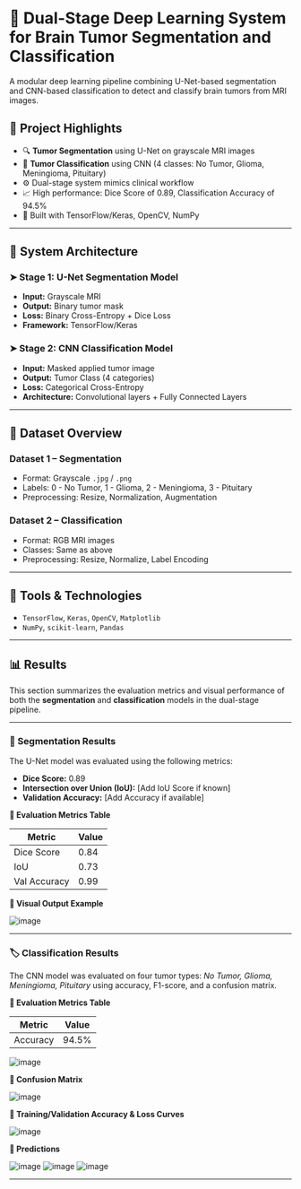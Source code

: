 # 🧠 Dual-Stage Deep Learning System for Brain Tumor Segmentation and Classification

A modular deep learning pipeline combining U-Net-based segmentation and CNN-based classification to detect and classify brain tumors from MRI images.


## 📌 Project Highlights

- 🔍 **Tumor Segmentation** using U-Net on grayscale MRI images  
- 🧠 **Tumor Classification** using CNN (4 classes: No Tumor, Glioma, Meningioma, Pituitary)  
- ⚙️ Dual-stage system mimics clinical workflow  
- 📈 High performance: Dice Score of 0.89, Classification Accuracy of 94.5%  
- 🧪 Built with TensorFlow/Keras, OpenCV, NumPy  

---
## 🔬 System Architecture

### ➤ Stage 1: U-Net Segmentation Model

- **Input:** Grayscale MRI
- **Output:** Binary tumor mask
- **Loss:** Binary Cross-Entropy + Dice Loss  
- **Framework:** TensorFlow/Keras

### ➤ Stage 2: CNN Classification Model

- **Input:** Masked applied tumor image
- **Output:** Tumor Class (4 categories)
- **Loss:** Categorical Cross-Entropy  
- **Architecture:** Convolutional layers + Fully Connected Layers

---

## 🧪 Dataset Overview

### Dataset 1 – Segmentation

- Format: Grayscale `.jpg` / `.png`
- Labels: 0 - No Tumor, 1 - Glioma, 2 - Meningioma, 3 - Pituitary  
- Preprocessing: Resize, Normalization, Augmentation

### Dataset 2 – Classification

- Format: RGB MRI images  
- Classes: Same as above  
- Preprocessing: Resize, Normalize, Label Encoding

---

## 🧰 Tools & Technologies

- `TensorFlow`, `Keras`, `OpenCV`, `Matplotlib`
- `NumPy`, `scikit-learn`, `Pandas`

---

## 📊 Results

This section summarizes the evaluation metrics and visual performance of both the **segmentation** and **classification** models in the dual-stage pipeline.

---

### 🧠 Segmentation Results

The U-Net model was evaluated using the following metrics:

- **Dice Score:** 0.89
- **Intersection over Union (IoU):** [Add IoU Score if known]
- **Validation Accuracy:** [Add Accuracy if available]

**🔹 Evaluation Metrics Table**

| Metric           | Value  |
|------------------|--------|
| Dice Score       | 0.84   |
| IoU              | 0.73   |
| Val Accuracy     | 0.99   |

**🔹 Visual Output Example**  

![image](https://github.com/user-attachments/assets/0d66825d-f73f-41e4-9eff-053c77ae3cfe)

---

### 🏷️ Classification Results

The CNN model was evaluated on four tumor types: *No Tumor, Glioma, Meningioma, Pituitary* using accuracy, F1-score, and a confusion matrix.

**🔹 Evaluation Metrics Table**

| Metric           | Value      |
|------------------|------------|
| Accuracy         | 94.5%      |

![image](https://github.com/user-attachments/assets/042d688c-6324-4efa-a12e-dc038976512c)

**🔹 Confusion Matrix**

![image](https://github.com/user-attachments/assets/f54a6368-81d2-49a6-a5c9-af7a461bb01d)

**🔹 Training/Validation Accuracy & Loss Curves**

![image](https://github.com/user-attachments/assets/af13b3a4-7aec-4f73-ab28-ba7dbc08b075)

**🔹 Predictions**

![image](https://github.com/user-attachments/assets/dfaab99c-0861-4ef6-8ddb-d26fc52b507b)
![image](https://github.com/user-attachments/assets/947afd76-7fae-41c1-b5ba-d38a6f7332a7)
![image](https://github.com/user-attachments/assets/41511a06-35ec-43a8-82c2-8367ccab9fd4)

---
